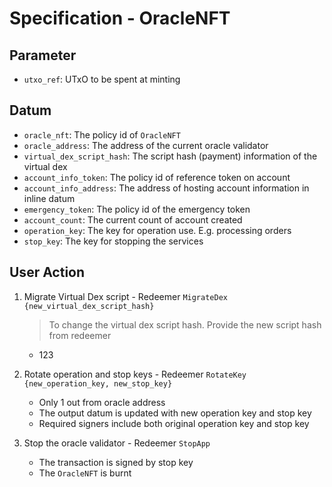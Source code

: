 # Specification - OracleNFT

## Parameter

- `utxo_ref`: UTxO to be spent at minting

## Datum

- `oracle_nft`: The policy id of `OracleNFT`
- `oracle_address`: The address of the current oracle validator
- `virtual_dex_script_hash`: The script hash (payment) information of the virtual dex
- `account_info_token`: The policy id of reference token on account
- `account_info_address`: The address of hosting account information in inline datum
- `emergency_token`: The policy id of the emergency token
- `account_count`: The current count of account created
- `operation_key`: The key for operation use. E.g. processing orders
- `stop_key`: The key for stopping the services

## User Action

1. Migrate Virtual Dex script - Redeemer `MigrateDex {new_virtual_dex_script_hash}`

   > To change the virtual dex script hash. Provide the new script hash from redeemer

   - 123

2. Rotate operation and stop keys - Redeemer `RotateKey {new_operation_key, new_stop_key}`

   - Only 1 out from oracle address
   - The output datum is updated with new operation key and stop key
   - Required signers include both original operation key and stop key

3. Stop the oracle validator - Redeemer `StopApp`

   - The transaction is signed by stop key
   - The `OracleNFT` is burnt
